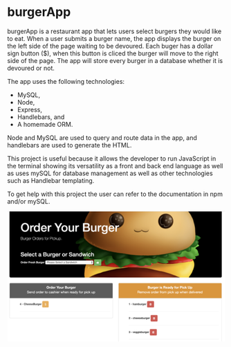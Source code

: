 # burgerApp

burgerApp is a restaurant app that lets users select burgers they would like to eat. When a
user submits a burger name, the app displays the burger on the left side of the page waiting
to be devoured. Each buger has a dollar sign button ($), when this button is cliced the burger
will move to the right side of the page. The app will store every burger in a database whether 
it is devoured or not. 

The app uses the following technologies:
- MySQL,
- Node, 
- Express, 
- Handlebars, and 
- A homemade ORM.

Node and MySQL are used to query and route data in the app, and handlebars are used to generate
the HTML.

This project is useful because it allows the developer to run JavaScript in the terminal
showing its versatility as a front and back end language as well as uses mySQL for 
database management as well as other technologies such as Handlebar templating.  


To get help with this project the user can refer to the documentation in npm and/or mySQL.

![burgerApp](/public/assets/img/BurgerApp.png)

